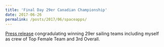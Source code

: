 ```yaml
---
title: 'Final Day 29er Canadian Championship'
date: 2017-06-26
permalink: /posts/2017/06/spaceapps/
---
```


[Press release](https://cork.org/uncategorized-en/final-day-29er-canadian-championship/) congradulating winning 29er sailing teams including myself as crew of Top Female Team and 3rd Overall.
